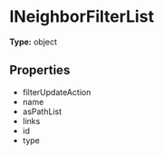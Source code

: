 # INeighborFilterList


**Type:** object

## Properties
* filterUpdateAction
* name
* asPathList
* links
* id
* type
